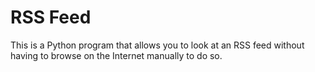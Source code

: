 # RSS Feed
This is a Python program that allows you to look at an RSS feed without having to browse on the Internet manually to do so.
